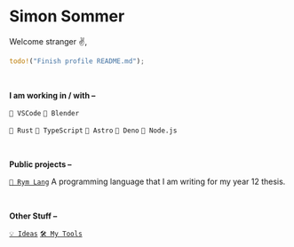 <!--
![](header.png)

**CreatorSiSo/creatorsiso** is a ✨ _special_ ✨ repository because its `README.md` (this file) appears on your GitHub profile.

Here are some ideas to get you started:

- 🔭 I’m currently working on ...
- 🌱 I’m currently learning ...
- 👯 I’m looking to collaborate on ...
- 🤔 I’m looking for help with ...
- 💬 Ask me about ...
- 📫 How to reach me: ...
- 😄 Pronouns: ...
- ⚡ Fun fact: ...
-->

# Simon Sommer

Welcome stranger ✌️,

```rust
todo!("Finish profile README.md");
```

<br>

**I am working in / with –**

`📝 VSCode` `🧊 Blender`

`🦀 Rust` `🧶 TypeScript` `🚀 Astro` `🦕 Deno` `🍵 Node.js`

<br>

**Public projects –**

<!-- `🌍 My Website` https://www.creatorsiso.xyz -->

[`📙 Rym Lang`][project:rym] A programming language that I am writing for my year 12 thesis.

<br>

**Other Stuff –**

[`💡 Ideas`](https://github.com/CreatorSiSo/my-lists/blob/main/ideas.md)
[`🛠 My Tools`](https://github.com/CreatorSiSo/my-lists/blob/main/apps.md)


[project:rym]: https://github.com/creatorsiso/rym
[people:creatorsiso]: https://github.com/creatorsiso

